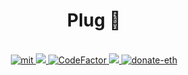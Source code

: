 <h1 align="center">
  Plug 🔌 
</h1>
<br />
<div align="center">
  <a href="https://github.com/piotrostr/plug/blob/HEAD/MIT">
    <img src="https://img.shields.io/badge/license-MIT-blue.svg" alt="mit" />
  </a>
  <a href="https://github.com/piotrostr/plug/actions/workflows/main.yml">
    <img src="https://github.com/piotrostr/plug/actions/workflows/main.yml/badge.svg" />
  </a>
  <a href="https://www.codefactor.io/repository/github/piotrostr/plug">
    <img src="https://www.codefactor.io/repository/github/piotrostr/plug/badge" alt="CodeFactor" />
  </a>
  <a href="https://codecov.io/gh/piotrostr/plug">
    <img src="https://codecov.io/gh/piotrostr/plug/branch/master/graph/badge.svg?token=zXTysoqOXv"/>
  </a>
  <a href="https://en.cryptobadges.io/donate/0x2eD29d982B0120d49899a7cC7AfE7f5d5435bC97">
    <img src="https://camo.githubusercontent.com/e96ba7a90d666c76a314e022e072252435a4b271d63b5959e0d4cd7fdbb1032e/68747470733a2f2f656e2e63727970746f6261646765732e696f2f62616467652f6d6963726f2f307865386364663032656664386162306134393064376232636231333535333338396339626339333265" alt="donate-eth" />
  </a>
</div>
